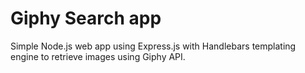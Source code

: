 # Giphy Search app
Simple Node.js web app using Express.js with Handlebars templating engine to retrieve images using Giphy API.
